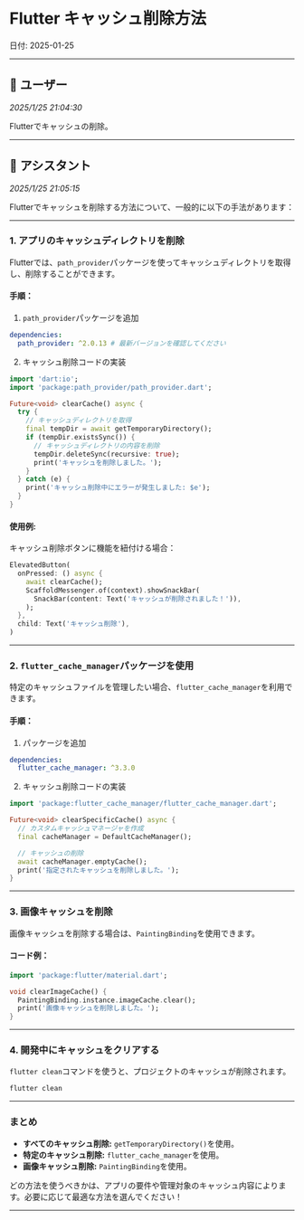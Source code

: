 # Flutter キャッシュ削除方法

日付: 2025-01-25

---

## 👤 ユーザー
*2025/1/25 21:04:30*

Flutterでキャッシュの削除。

---

## 🤖 アシスタント
*2025/1/25 21:05:15*

Flutterでキャッシュを削除する方法について、一般的に以下の手法があります：

---

### 1. **アプリのキャッシュディレクトリを削除**
Flutterでは、`path_provider`パッケージを使ってキャッシュディレクトリを取得し、削除することができます。

#### 手順：
1. `path_provider`パッケージを追加
```yaml
dependencies:
  path_provider: ^2.0.13 # 最新バージョンを確認してください
```

2. キャッシュ削除コードの実装
```dart
import 'dart:io';
import 'package:path_provider/path_provider.dart';

Future<void> clearCache() async {
  try {
    // キャッシュディレクトリを取得
    final tempDir = await getTemporaryDirectory();
    if (tempDir.existsSync()) {
      // キャッシュディレクトリの内容を削除
      tempDir.deleteSync(recursive: true);
      print('キャッシュを削除しました。');
    }
  } catch (e) {
    print('キャッシュ削除中にエラーが発生しました: $e');
  }
}
```

#### 使用例:
キャッシュ削除ボタンに機能を紐付ける場合：
```dart
ElevatedButton(
  onPressed: () async {
    await clearCache();
    ScaffoldMessenger.of(context).showSnackBar(
      SnackBar(content: Text('キャッシュが削除されました！')),
    );
  },
  child: Text('キャッシュ削除'),
)
```

---

### 2. **`flutter_cache_manager`パッケージを使用**
特定のキャッシュファイルを管理したい場合、`flutter_cache_manager`を利用できます。

#### 手順：
1. パッケージを追加
```yaml
dependencies:
  flutter_cache_manager: ^3.3.0
```

2. キャッシュ削除コードの実装
```dart
import 'package:flutter_cache_manager/flutter_cache_manager.dart';

Future<void> clearSpecificCache() async {
  // カスタムキャッシュマネージャを作成
  final cacheManager = DefaultCacheManager();

  // キャッシュの削除
  await cacheManager.emptyCache();
  print('指定されたキャッシュを削除しました。');
}
```

---

### 3. **画像キャッシュを削除**
画像キャッシュを削除する場合は、`PaintingBinding`を使用できます。

#### コード例：
```dart
import 'package:flutter/material.dart';

void clearImageCache() {
  PaintingBinding.instance.imageCache.clear();
  print('画像キャッシュを削除しました。');
}
```

---

### 4. **開発中にキャッシュをクリアする**
`flutter clean`コマンドを使うと、プロジェクトのキャッシュが削除されます。
```bash
flutter clean
```

---

### まとめ
- **すべてのキャッシュ削除:** `getTemporaryDirectory()`を使用。
- **特定のキャッシュ削除:** `flutter_cache_manager`を使用。
- **画像キャッシュ削除:** `PaintingBinding`を使用。

どの方法を使うべきかは、アプリの要件や管理対象のキャッシュ内容によります。必要に応じて最適な方法を選んでください！

---
